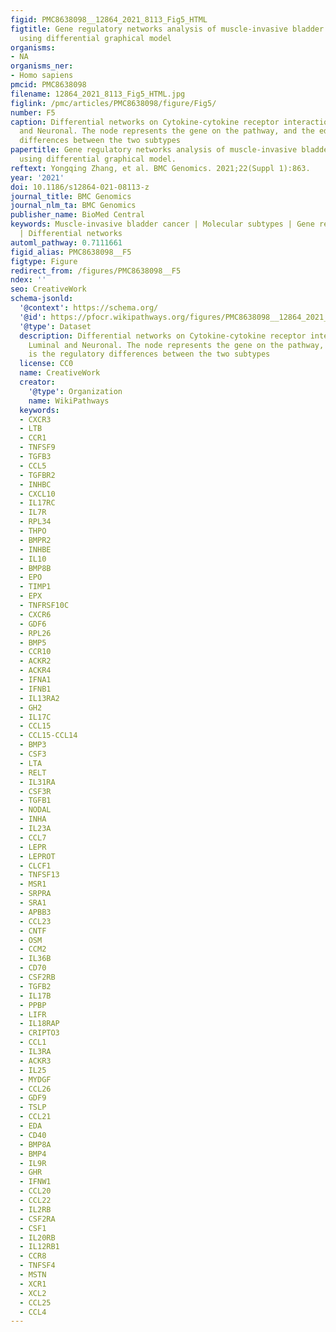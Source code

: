 ```yaml
---
figid: PMC8638098__12864_2021_8113_Fig5_HTML
figtitle: Gene regulatory networks analysis of muscle-invasive bladder cancer subtypes
  using differential graphical model
organisms:
- NA
organisms_ner:
- Homo sapiens
pmcid: PMC8638098
filename: 12864_2021_8113_Fig5_HTML.jpg
figlink: /pmc/articles/PMC8638098/figure/Fig5/
number: F5
caption: Differential networks on Cytokine-cytokine receptor interaction between Luminal
  and Neuronal. The node represents the gene on the pathway, and the edge is the regulatory
  differences between the two subtypes
papertitle: Gene regulatory networks analysis of muscle-invasive bladder cancer subtypes
  using differential graphical model.
reftext: Yongqing Zhang, et al. BMC Genomics. 2021;22(Suppl 1):863.
year: '2021'
doi: 10.1186/s12864-021-08113-z
journal_title: BMC Genomics
journal_nlm_ta: BMC Genomics
publisher_name: BioMed Central
keywords: Muscle-invasive bladder cancer | Molecular subtypes | Gene regulatory networks
  | Differential networks
automl_pathway: 0.7111661
figid_alias: PMC8638098__F5
figtype: Figure
redirect_from: /figures/PMC8638098__F5
ndex: ''
seo: CreativeWork
schema-jsonld:
  '@context': https://schema.org/
  '@id': https://pfocr.wikipathways.org/figures/PMC8638098__12864_2021_8113_Fig5_HTML.html
  '@type': Dataset
  description: Differential networks on Cytokine-cytokine receptor interaction between
    Luminal and Neuronal. The node represents the gene on the pathway, and the edge
    is the regulatory differences between the two subtypes
  license: CC0
  name: CreativeWork
  creator:
    '@type': Organization
    name: WikiPathways
  keywords:
  - CXCR3
  - LTB
  - CCR1
  - TNFSF9
  - TGFB3
  - CCL5
  - TGFBR2
  - INHBC
  - CXCL10
  - IL17RC
  - IL7R
  - RPL34
  - THPO
  - BMPR2
  - INHBE
  - IL10
  - BMP8B
  - EPO
  - TIMP1
  - EPX
  - TNFRSF10C
  - CXCR6
  - GDF6
  - RPL26
  - BMP5
  - CCR10
  - ACKR2
  - ACKR4
  - IFNA1
  - IFNB1
  - IL13RA2
  - GH2
  - IL17C
  - CCL15
  - CCL15-CCL14
  - BMP3
  - CSF3
  - LTA
  - RELT
  - IL31RA
  - CSF3R
  - TGFB1
  - NODAL
  - INHA
  - IL23A
  - CCL7
  - LEPR
  - LEPROT
  - CLCF1
  - TNFSF13
  - MSR1
  - SRPRA
  - SRA1
  - APBB3
  - CCL23
  - CNTF
  - OSM
  - CCM2
  - IL36B
  - CD70
  - CSF2RB
  - TGFB2
  - IL17B
  - PPBP
  - LIFR
  - IL18RAP
  - CRIPTO3
  - CCL1
  - IL3RA
  - ACKR3
  - IL25
  - MYDGF
  - CCL26
  - GDF9
  - TSLP
  - CCL21
  - EDA
  - CD40
  - BMP8A
  - BMP4
  - IL9R
  - GHR
  - IFNW1
  - CCL20
  - CCL22
  - IL2RB
  - CSF2RA
  - CSF1
  - IL20RB
  - IL12RB1
  - CCR8
  - TNFSF4
  - MSTN
  - XCR1
  - XCL2
  - CCL25
  - CCL4
---
```

